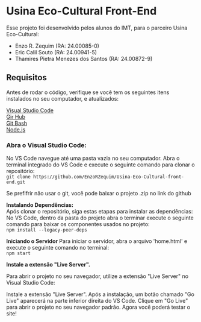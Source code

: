 # **Usina Eco-Cultural Front-End**
Esse projeto foi desenvolvido pelos alunos do IMT, para o parceiro Usina Eco-Cultural:
* Enzo R. Zequim (RA: 24.00085-0)
* Eric Calil Souto (RA: 24.00941-5)
* Thamires Pietra Menezes dos Santos (RA: 24.00872-9)

## **Requisitos**
Antes de rodar o código, verifique se você tem os seguintes itens instalados no seu computador, e atualizados:

[Visual Studio Code](https://code.visualstudio.com/)  
[Gir Hub](https://desktop.github.com/download/)  
[Git Bash](https://gitforwindows.org/)  
[Node.js](https://nodejs.org)  

### Abra o Visual Studio Code:
No VS Code navegue até uma pasta vazia no seu computador.
Abra o terminal integrado do VS Code e execute o seguinte comando para clonar o repositório:  
`git clone https://github.com/EnzoRZequim/Usina-Eco-Cultural-front-end.git`

Se prefifrir não usar o git, você pode baixar o projeto .zip no link do github

**Instalando Dependências:**  
Após clonar o repositório, siga estas etapas para instalar as dependências:
No VS Code, dentro da pasta do projeto abra o terminar execute o seguinte comando para baixar os componentes usados no projeto:  
`npm install --legacy-peer-deps`

**Iniciando o Servidor**
Para iniciar o servidor, abra o arquivo 'home.html' e execute o seguinte comando no terminal:  
`npm start`

**Instale a extensão "Live Server".**

Para abrir o projeto no seu navegador, utilize a extensão "Live Server" no Visual Studio Code:

Instale a extensão "Live Server".
Após a instalação, um botão chamado "Go Live" aparecerá na parte inferior direita do VS Code.
Clique em "Go Live" para abrir o projeto no seu navegador padrão.
Agora você poderá testar o site!
